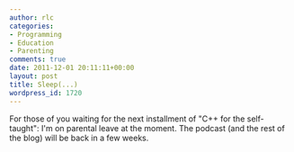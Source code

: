```yaml
---
author: rlc
categories:
- Programming
- Education
- Parenting
comments: true
date: 2011-12-01 20:11:11+00:00
layout: post
title: Sleep(...)
wordpress_id: 1720
---
```


For those of you waiting for the next installment of "C++ for the self-taught": I'm on parental leave at the moment. The podcast (and the rest of the blog) will be back in a few weeks.